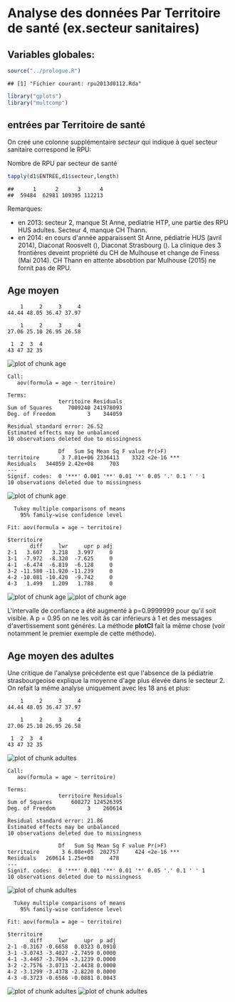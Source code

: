 Analyse des données Par Territoire de santé (ex.secteur sanitaires)
===================================================================

Variables globales:
-------------------

```r
source("../prologue.R")
```

```
## [1] "Fichier courant: rpu2013d0112.Rda"
```

```r
library("gplots")
library("multcomp")
```

entrées par Territoire de santé
-------------------------------
On creé une colonne supplémentaire *secteur* qui indique à quel secteur sanitaire correspond le RPU:

Nombre de RPU par secteur de santé

```r
tapply(d1$ENTREE,d1$secteur,length)
```

```
##      1      2      3      4 
##  59484  62981 109395 112213
```
Remarques:
- en 2013: secteur 2, manque St Anne, pediatrie HTP, une partie des RPU HUS adultes. Secteur 4, manque CH Thann.
- en 2014: en cours d'année apparaissent St Anne, pédiatrie HUS (avril 2014), Diaconat Roosvelt (), Diaconat Strasbourg (). La clinique des 3 frontières deveint propriété du CH de Mulhouse et change de Finess (Mai 2014). CH Thann en attente absobtion par Mulhouse (2015) ne fornit pas de RPU.

Age moyen
----------

```
    1     2     3     4 
44.44 48.05 36.47 37.97 
```

```
    1     2     3     4 
27.06 25.10 26.95 26.58 
```

```
 1  2  3  4 
43 47 32 35 
```

![plot of chunk age](figure/age1.png) 

```
Call:
   aov(formula = age ~ territoire)

Terms:
                territoire Residuals
Sum of Squares     7009240 241978093
Deg. of Freedom          3    344059

Residual standard error: 26.52
Estimated effects may be unbalanced
10 observations deleted due to missingness
```

```
                Df   Sum Sq Mean Sq F value Pr(>F)    
territoire       3 7.01e+06 2336413    3322 <2e-16 ***
Residuals   344059 2.42e+08     703                   
---
Signif. codes:  0 '***' 0.001 '**' 0.01 '*' 0.05 '.' 0.1 ' ' 1
10 observations deleted due to missingness
```

![plot of chunk age](figure/age2.png) 

```
  Tukey multiple comparisons of means
    95% family-wise confidence level

Fit: aov(formula = age ~ territoire)

$territoire
       diff     lwr     upr p adj
2-1   3.607   3.218   3.997     0
3-1  -7.972  -8.320  -7.625     0
4-1  -6.474  -6.819  -6.128     0
3-2 -11.580 -11.920 -11.239     0
4-2 -10.081 -10.420  -9.742     0
4-3   1.499   1.209   1.788     0
```

![plot of chunk age](figure/age3.png) ![plot of chunk age](figure/age4.png) 

L'intervalle de confiance a été augmenté à  p=0.9999999 pour qu'il soit visible. A p = 0.95 on ne les voit âs car inférieurs à 1 et des messages d'avertissement sont générés. La méthode __plotCI__ fait la même chose (voir notamment le premier exemple de cette méthode).

Age moyen des adultes
---------------------

Une critique de l'analyse précédente est que l'absence de la pédiatrie strasbourgeoise explique la moyenne d'age plus élevée dans le secteur 2. On refait la même analyse uniquement avec les 18 ans et plus:


```
    1     2     3     4 
44.44 48.05 36.47 37.97 
```

```
    1     2     3     4 
27.06 25.10 26.95 26.58 
```

```
 1  2  3  4 
43 47 32 35 
```

![plot of chunk adultes](figure/adultes1.png) 

```
Call:
   aov(formula = age ~ territoire)

Terms:
                territoire Residuals
Sum of Squares      608272 124526395
Deg. of Freedom          3    260614

Residual standard error: 21.86
Estimated effects may be unbalanced
10 observations deleted due to missingness
```

```
                Df   Sum Sq Mean Sq F value Pr(>F)    
territoire       3 6.08e+05  202757     424 <2e-16 ***
Residuals   260614 1.25e+08     478                   
---
Signif. codes:  0 '***' 0.001 '**' 0.01 '*' 0.05 '.' 0.1 ' ' 1
10 observations deleted due to missingness
```

![plot of chunk adultes](figure/adultes2.png) 

```
  Tukey multiple comparisons of means
    95% family-wise confidence level

Fit: aov(formula = age ~ territoire)

$territoire
       diff     lwr     upr  p adj
2-1 -0.3167 -0.6658  0.0323 0.0910
3-1 -3.0743 -3.4027 -2.7459 0.0000
4-1 -3.4467 -3.7694 -3.1239 0.0000
3-2 -2.7576 -3.0713 -2.4438 0.0000
4-2 -3.1299 -3.4378 -2.8220 0.0000
4-3 -0.3723 -0.6566 -0.0881 0.0043
```

![plot of chunk adultes](figure/adultes3.png) ![plot of chunk adultes](figure/adultes4.png) 

